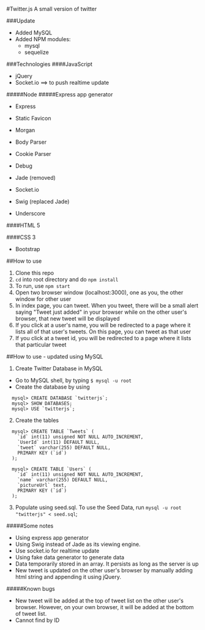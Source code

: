 #Twitter.js
A small version of twitter

###Update
* Added MySQL
* Added NPM modules:
  * mysql
  * sequelize

###Technologies
####JavaScript
* jQuery
* Socket.io ==> to push realtime update

#####Node
#####Express app generator
* Express
* Static Favicon
* Morgan
* Body Parser
* Cookie Parser
* Debug
* Jade (removed)

* Socket.io
* Swig (replaced Jade)
* Underscore

####HTML 5

####CSS 3
* Bootstrap

##How to use
1. Clone this repo
2. `cd` into root directory and do `npm install`
3. To run, use `npm start`
4. Open two browser window (localhost:3000), one as you, the other window for other user
5. In index page, you can tweet. When you tweet, there will be a small alert saying "Tweet just added" in your browser while on the other user's browser, that new tweet will be displayed
6. If you click at a user's name, you will be redirected to a page where it lists all of that user's tweets.  On this page, you can tweet as that user
7. If you click at a tweet id, you will be redirected to a page where it lists that particular tweet

##How to use - updated using MySQL
1. Create Twitter Database in MySQL
  * Go to MySQL shell, by typing `$ mysql -u root`
  * Create the database by using
  ```shell
    mysql> CREATE DATABASE `twitterjs`;
    mysql> SHOW DATABASES;
    mysql> USE `twitterjs`;
  ```
2. Create the tables
  ```shell
    mysql> CREATE TABLE `Tweets` (
      `id` int(11) unsigned NOT NULL AUTO_INCREMENT,
      `UserId` int(11) DEFAULT NULL,
      `tweet` varchar(255) DEFAULT NULL,
      PRIMARY KEY (`id`)
    );

    mysql> CREATE TABLE `Users` (
      `id` int(11) unsigned NOT NULL AUTO_INCREMENT,
      `name` varchar(255) DEFAULT NULL,
      `pictureUrl` text,
      PRIMARY KEY (`id`)
    );
  ```
3. Populate using seed.sql.  To use the Seed Data, run `mysql -u root "twitterjs" < seed.sql`;

#####Some notes
* Using express app generator
* Using Swig instead of Jade as its viewing engine.
* Use socket.io for realtime update
* Using fake data generator to generate data
* Data temporarily stored in an array.  It persists as long as the server is up
* New tweet is updated on the other user's browser by manually adding html string and appending it using jQuery.

#####Known bugs
* New tweet will be added at the top of tweet list on the other user's browser.  However, on your own browser, it will be added at the bottom of tweet list.
* Cannot find by ID
